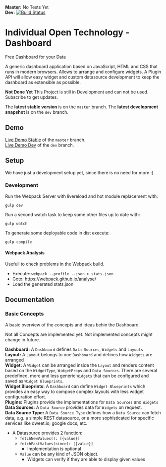**Master:**  No Tests Yet  
**Dev:** [![Build Status](https://travis-ci.org/Niondir/iot-dashboard.svg?branch=dev)](https://travis-ci.org/Niondir/iot-dashboard)  

# Individual Open Technology - Dashboard
Free Dashboard for your Data

A generic dashboard application based on JavaScript, HTML and CSS that runs in modern browsers.
Allows to arrange and configure widgets.
A Plugin API will allow easy widget and custom datasource development to keep the dashboard as extensible as possible.

**Not Done Yet** 
This Project is still in Development and can not be used. Subscribe to get updates.

The **latest stable version** is on the `master` branch.
The **latest development snapshot** is on the `dev` branch.

## Demo ##

 [Live Demo Stable](http://demo.iot-dashboard.org/) of the `master` branch.  
 [Live Demo Dev](http://demo.iot-dashboard.org/branch/dev/) of the `dev` branch.

## Setup ##

We have just a development setup yet, since there is no need for more :)

### Development ###

Run the Webpack Server with livereload and hot module replacement with:

    gulp dev
  
Run a second watch task to keep some other files up to date with:

    gulp watch

To generate some deployable code in dist execute:

    gulp compile

#### Webpack Analysis ####

Usefull to check problems in the Webpack build.

- Execute: `webpack --profile --json > stats.json`
- Goto: https://webpack.github.io/analyse/
- Load the generated stats.json


## Documentation ##

### Basic Concepts ###
A basic overview of the concepts and ideas behin the Dashboard.

Not all Concepts are implemented yet. Not implemented concepts might change in future.

**Dashboard:** A `Dashboard` defines `Data Sources`, `Widgets` and `Layouts`  
**Layout:** A `Layout` belongs to one `Dashboard` and defines how `Widgets` are arranged  
**Widget:** A `Widget` can be arranged inside the `Layout` and renders content based on the `WidgetType`, `WidgetProps` and `Data Sources`.
There are several predefined, more and less generic `Widgets` that can be configured and saved as `Widget Blueprints`.  
**Widget Blueprints:** A `Dashboard` can define `Widget Blueprints` which provides an easy way to compose complex layouts with less widget configuration effort.  
**Plugins:** Plugins provide the implementations for `Data Sources` and `Widgets`  
**Data Sources:** A `Data Source` provides data for `Widgets` on request.  
**Data Source Type:** A `Data Source Type` defines how a `Data Source` can fetch data, 
e.g. a simple REST datasource, or a more sophisticated for specific services like dweet.io, google docs, etc.

* A Datasource provides 2 function:
    * `fetchNewValues(): [{value}]`
    * `fetchPastValues(since): [{value}]`
      * Implementation is optional
    * `Value` can be any kind of JSON object. 
        * Widgets can verify if they are able to display given values
